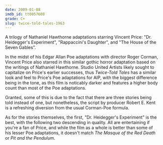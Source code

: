 ```yaml
---
date: 2009-01-08
imdb_id: tt0057608
grade: C+
slug: twice-told-tales-1963
---
```


A trilogy of Nathaniel Hawthorne adaptations starring Vincent Price: "Dr. Heidegger's Experiment", "Rappaccini's Daughter", and "The House of the Seven Gables".

In the midst of his Edgar Allan Poe adaptations with director Roger Corman, Vincent Price also starred in this similar gothic horror adaptation based on the writings of Nathaniel Hawthorne. Studio United Artists likely sought to capitalize on Price's earlier successes, thus _Twice-Told Tales_ has a similar look and feel to Price's Poe adaptations for AIP, with the biggest difference being in the tone, as this film is noticably darker and features a higher body count than most of the Poe adaptations.

Granted, some of this is due to the fact that there are three stories being told instead of one, but nonetheless, the script by producer Robert E. Kent is a refreshing diversion from the usual Corman-Poe formula.

As for the stories themselves, the first, "Dr. Heidegger's Experiment" is the best, with the following two descending in quality. All are entertaining if you're a fan of Price, and while the film as a whole is better than some of his lesser Poe adaptations, it doesn't match <span data-imdb-id="tt0058333">_The Masque of the Red Death_</span> or <span data-imdb-id="tt0055304">_Pit and the Pendulum_</span>.
